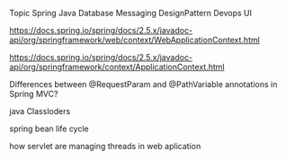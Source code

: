 

Topic 
Spring 
Java
Database
Messaging
DesignPattern 
Devops
UI

https://docs.spring.io/spring/docs/2.5.x/javadoc-api/org/springframework/web/context/WebApplicationContext.html

https://docs.spring.io/spring/docs/2.5.x/javadoc-api/org/springframework/context/ApplicationContext.html



Differences between @RequestParam and @PathVariable annotations in Spring MVC?

java Classloders 

spring bean life cycle 

how servlet are managing threads in web aplication 


